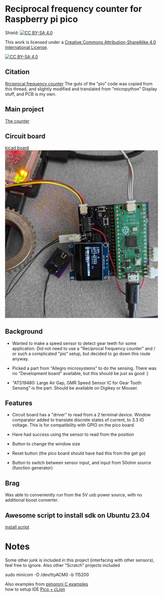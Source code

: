# Reciprocal frequency counter for Raspberry pi pico

Shield: [![CC BY-SA 4.0][cc-by-sa-shield]][cc-by-sa]

This work is licensed under a
[Creative Commons Attribution-ShareAlike 4.0 International License][cc-by-sa].

[![CC BY-SA 4.0][cc-by-sa-image]][cc-by-sa]

[cc-by-sa]: http://creativecommons.org/licenses/by-sa/4.0/
[cc-by-sa-image]: https://licensebuttons.net/l/by-sa/4.0/88x31.png
[cc-by-sa-shield]: https://img.shields.io/badge/License-CC%20BY--SA%204.0-lightgrey.svg


## Citation
[Rrciprocal frequency counter](https://forums.raspberrypi.com/viewtopic.php?t=306250)
 The guts of the "pio" code was copied from this thread, and slightly modified and translated from "micropython"
 Display stuff, and PCB is my own.

## Main project
[The counter](pico_display_oled/main.cpp)



## Circuit board
[kicad board](kicad_pico_counter_new)
![](rotation_counter_pico.jpg)



## Background
- Wanted to make a speed sensor to detect gear teeth for some application. Did not need to use a "Reciprocal frequency counter" and / or such
a complicated "pio" setup, but decided to go down this route anyway.

- Picked a part from "Allegro microsystems" to do the sensing. There was no "Development board" available, but this should be just as good :)

- "ATS19480: Large Air Gap, GMR Speed Sensor IC for Gear Tooth Sensing" is the part. Should be available on Digikey or Mouser.

## Features
- Circuit board has a "driver" to read from a 2 terminal device. Window comparator added to translate discrete states of current, to 3.3 IO voltage.
This is for compatibility with GPIO on the pico board.

- Have had success using the sensor to read from the position 

- Button to change the window size

- Reset button (the pico board should have had this from the get go)

- Button to switch between sensor input, and input from 50ohm source (function generator)


## Brag
Was able to conveniently run from the 5V usb power source, with no additional boost converter.

## Awesome script to install sdk on Ubuntu 23.04
[install script](NOTES/install_raspberry_pico.sh) 

# Notes
Some other junk is included in this project (interfacing with other sensors), feel free to ignore. Also other "Scratch" projects included


sudo minicom -D /dev/ttyACM0 -b 115200  

Also examples from [pimoroni C examples](https://github.com/pimoroni/pimoroni-pico/tree/main/examples)  
how to setup IDE [Pico + cLion](https://forums.raspberrypi.com/viewtopic.php?t=310446)  

